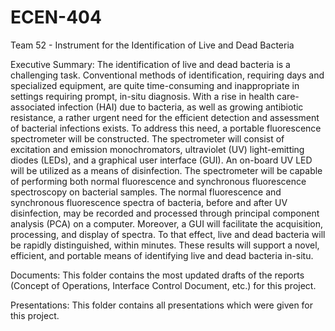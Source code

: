 # ECEN-404
Team 52 - Instrument for the Identification of Live and Dead Bacteria

Executive Summary: 
The identification of live and dead bacteria is a challenging task. Conventional methods of identification, requiring days and specialized equipment, are quite time-consuming and inappropriate in settings requiring prompt, in-situ diagnosis. With a rise in health care-associated infection (HAI) due to bacteria, as well as growing antibiotic resistance, a rather urgent need for the efficient detection and assessment of bacterial infections exists. To address this need, a portable fluorescence spectrometer will be constructed. The spectrometer will consist of excitation and emission monochromators, ultraviolet (UV) light-emitting diodes (LEDs), and a graphical user interface (GUI). An on-board UV LED will be utilized as a means of disinfection. The spectrometer will be capable of performing both normal fluorescence and synchronous fluorescence spectroscopy on bacterial samples. The normal fluorescence and synchronous fluorescence spectra of bacteria, before and after UV disinfection, may be recorded and processed through principal component analysis (PCA) on a computer. Moreover, a GUI will facilitate the acquisition, processing, and display of spectra. To that effect, live and dead bacteria will be rapidly distinguished, within minutes. These results will support a novel, efficient, and portable means of identifying live and dead bacteria in-situ.

Documents: This folder contains the most updated drafts of the reports (Concept of Operations, Interface Control Document, etc.) for this project. 

Presentations: This folder contains all presentations which were given for this project.


